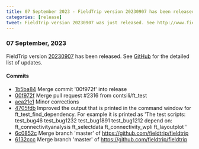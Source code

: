 ```yaml
---
title: 07 September 2023 - FieldTrip version 20230907 has been released
categories: [release]
tweet: FieldTrip version 20230907 was just released. See http://www.fieldtriptoolbox.org/#07-september-2023
---
```


### 07 September, 2023

FieldTrip version [20230907](http://github.com/fieldtrip/fieldtrip/releases/tag/20230907) has been released.
See [GitHub](https://github.com/fieldtrip/fieldtrip/compare/20230906...20230907) for the detailed list of updates.

#### Commits

- [1b5ba84](http://github.com/fieldtrip/fieldtrip/commit/1b5ba84) Merge commit '00f972f' into release
- [00f972f](http://github.com/fieldtrip/fieldtrip/commit/00f972f) Merge pull request #2316 from contsili/ft_test
- [aea21e1](http://github.com/fieldtrip/fieldtrip/commit/aea21e1) Minor corrections
- [4705fdb](http://github.com/fieldtrip/fieldtrip/commit/4705fdb) Improved the output that is printed in the command window for ft_test_find_dependency. For example it is printed as 'The test scripts: test_bug46 test_bug1232 test_bug1891 test_bug1212 depend on: ft_connectivityanalysis ft_selectdata ft_connectivity_wpli ft_layoutplot '
- [6c0852c](http://github.com/fieldtrip/fieldtrip/commit/6c0852c) Merge branch 'master' of https://github.com/fieldtrip/fieldtrip
- [6132ccc](http://github.com/fieldtrip/fieldtrip/commit/6132ccc) Merge branch 'master' of https://github.com/fieldtrip/fieldtrip
